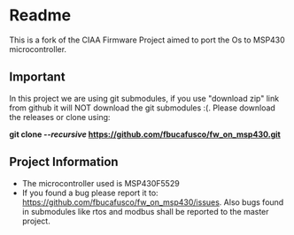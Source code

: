 <h1>Readme</h1>

This is a fork of the CIAA Firmware Project aimed to port the Os to MSP430 microcontroller.
 
<h2>Important</h2>

In this project we are using git submodules, if you use "download zip" link from
github it will NOT download the git submodules :(. Please download the releases
or clone using:

<b>git clone <i>--recursive</i> https://github.com/fbucafusco/fw_on_msp430.git</b>

<h2>Project Information</h2>

 * The microcontroller used is MSP430F5529
 * If you found a bug please report it to: https://github.com/fbucafusco/fw_on_msp430/issues. Also bugs found in submodules like rtos and modbus shall be reported to the master project.
